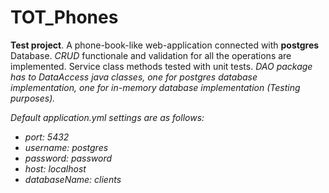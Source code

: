 # TOT_Phones

<b>Test project</b>. A phone-book-like web-application connected with <b>postgres</b> Database. 
<i>CRUD</i> functionale and validation for all the operations are implemented.
Service class methods tested with unit tests.
<i>DAO<i/> package has to DataAccess java classes, one for postgres database implementation, 
one for in-memory database implementation (Testing purposes).

Default <i>application.yml</i> settings are as follows:
<ul>
      <li>port: 5432</li>
      <li>username: postgres</li>
      <li>password: password</li>
      <li>host: localhost</li>
      <li>databaseName: clients</li>
</ul>
